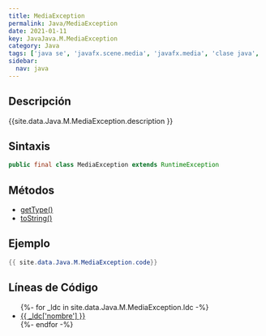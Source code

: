 ```yaml
---
title: MediaException
permalink: Java/MediaException
date: 2021-01-11
key: JavaJava.M.MediaException
category: Java
tags: ['java se', 'javafx.scene.media', 'javafx.media', 'clase java', 'JavaFX 2.0']
sidebar: 
  nav: java
---
```


## Descripción
{{site.data.Java.M.MediaException.description }}

## Sintaxis
~~~java
public final class MediaException extends RuntimeException
~~~

## Métodos
* [getType()](/Java/MediaException/getType)
* [toString()](/Java/MediaException/toString)

## Ejemplo
~~~java
{{ site.data.Java.M.MediaException.code}}
~~~

## Líneas de Código
<ul>
{%- for _ldc in site.data.Java.M.MediaException.ldc -%}
   <li>
       <a href="{{_ldc['url'] }}">{{ _ldc['nombre'] }}</a>
   </li>
{%- endfor -%}
</ul>
